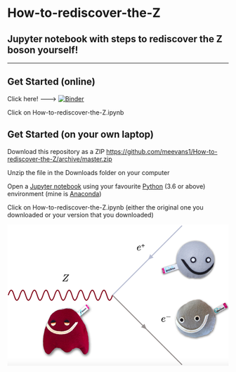 # How-to-rediscover-the-Z
## Jupyter notebook with steps to rediscover the Z boson yourself!
------


## Get Started (online)
Click here! ---> [![Binder](https://mybinder.org/badge_logo.svg)](https://mybinder.org/v2/gh/meevans1/How-to-rediscover-the-Z/master)

Click on How-to-rediscover-the-Z.ipynb


## Get Started (on your own laptop)
Download this repository as a ZIP https://github.com/meevans1/How-to-rediscover-the-Z/archive/master.zip

Unzip the file in the Downloads folder on your computer

Open a [Jupyter notebook](https://jupyter.org) using your favourite [Python](https://www.python.org) (3.6 or above) environment (mine is [Anaconda](https://www.anaconda.com/distribution/))

Click on How-to-rediscover-the-Z.ipynb (either the original one you downloaded or your version that you downloaded)

![Z Feynman diagram](images/Zee_feynman.png)
